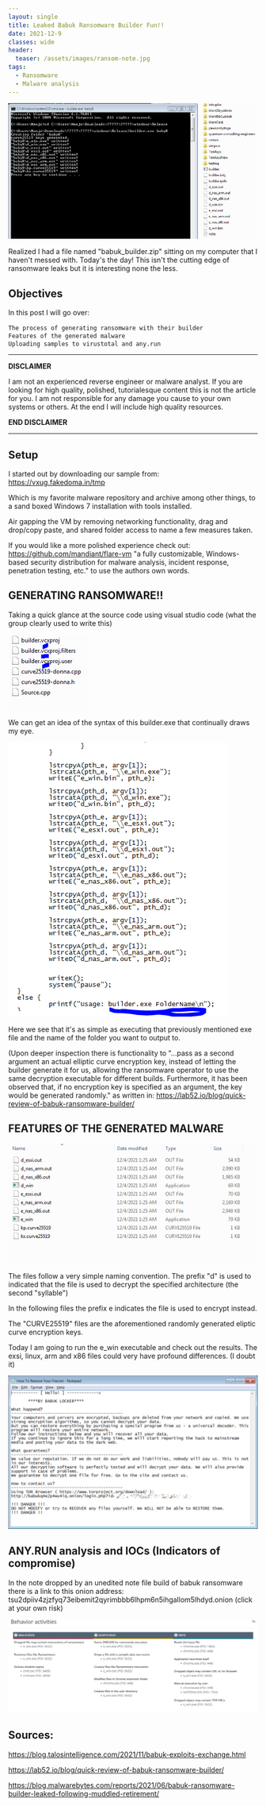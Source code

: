 ```yaml
---
layout: single
title: Leaked Babuk Ransomware Builder Fun!! 
date: 2021-12-9
classes: wide
header:
  teaser: /assets/images/ransom-note.jpg
tags:
  - Ransomware
  - Malware analysis
--- 
```


![](/assets/images/babukPost/ransom-built.png)

Realized I had a file named "babuk_builder.zip" sitting on my computer that I haven't messed with. 
Today's the day! This isn't the cutting edge of ransomware leaks but it is interesting none the less.


## Objectives
In this post I will go over:

    The process of generating ransomware with their builder
    Features of the generated malware
    Uploading samples to virustotal and any.run  

-----------------------------------------------------------------------------------------------------------------------

**DISCLAIMER** 

I am not an experienced reverse engineer or malware analyst. If you are looking for high quality, polished, tutorialesque content this is not the article for you. I am not responsible for any damage you cause to your own systems or others. At the end I will include high quality resources.

**END DISCLAIMER**

 -----------------------------------------------------------------------------------------------------------------------

 
## Setup
 I started out by downloading our sample from: https://vxug.fakedoma.in/tmp

Which is my favorite malware repository and archive among other things, to a sand boxed Windows 7 installation with tools installed. 

Air gapping the VM by removing networking functionality, drag and drop/copy paste, and shared folder access to name a few measures taken. 

If you would like a more polished experience check out: https://github.com/mandiant/flare-vm  "a fully customizable, Windows-based security distribution for malware analysis, incident response, penetration testing, etc." to use the authors own words. 


## GENERATING RANSOMWARE!!

Taking a quick glance at the source code using visual studio code (what the group clearly used to write this) 

![](/assets/images/babukPost/ransom2.png)

We can get an idea of the syntax of this builder.exe that continually draws my eye. 

![](/assets/images/babukPost/ransom3.png)

Here we see that it's as simple as executing that previously mentioned exe file and the name of the folder you want to output to. 

(Upon deeper inspection there is functionality to "...pass as a second argument an actual elliptic curve encryption key, instead of letting the builder generate it for us, allowing the ransomware operator to use the same decryption executable for different builds. Furthermore, it has been observed that, if no encryption key is specified as an argument, the key would be generated randomly."
as written in: https://lab52.io/blog/quick-review-of-babuk-ransomware-builder/

## FEATURES OF THE GENERATED MALWARE

![](/assets/images/babukPost/ransom4.png)

The files follow a very simple naming convention. The prefix "d" is used to indicated that the file is used to decrypt the specified architecture (the second "syllable") 

In the following files the prefix e indicates the file is used to encrypt instead. 

The "CURVE25519" files are the aforementioned randomly generated eliptic curve encryption keys.

Today I am going to run the e_win executable and check out the results. The exsi, linux, arm and x86 files could very have profound differences. (I doubt it) 

![](/assets/images/babukPost/ransom-note.jpg)

## ANY.RUN analysis and IOCs (Indicators of compromise)
In the note dropped by an unedited note file build of babuk ransomware there is a link to this onion address:  
tsu2dpiiv4zjzfyq73eibemit2qyrimbbb6lhpm6n5ihgallom5lhdyd.onion (click at your own risk)

![](/assets/images/babukPost/ransom5.png)

## Sources:

https://blog.talosintelligence.com/2021/11/babuk-exploits-exchange.html

https://lab52.io/blog/quick-review-of-babuk-ransomware-builder/

https://blog.malwarebytes.com/reports/2021/06/babuk-ransomware-builder-leaked-following-muddled-retirement/


